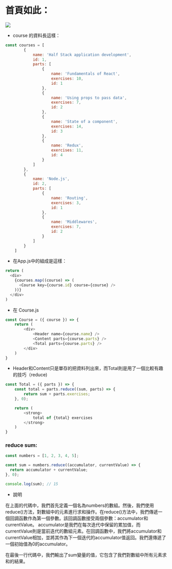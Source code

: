 # 首頁如此：
![](https://i.imgur.com/7Mcm5gt.png)
* course 的資料長這樣：
```javascript
const courses = [
        {
            name: 'Half Stack application development',
            id: 1,
            parts: [
                {
                    name: 'Fundamentals of React',
                    exercises: 10,
                    id: 1
                },
                {
                    name: 'Using props to pass data',
                    exercises: 7,
                    id: 2
                },
                {
                    name: 'State of a component',
                    exercises: 14,
                    id: 3
                },
                {
                    name: 'Redux',
                    exercises: 11,
                    id: 4
                }
            ]
        },
        {
            name: 'Node.js',
            id: 2,
            parts: [
                {
                    name: 'Routing',
                    exercises: 3,
                    id: 1
                },
                {
                    name: 'Middlewares',
                    exercises: 7,
                    id: 2
                }
            ]
        }
    ]
```

* 在App.js中的組成是這樣：
```javascript
return (
  <div>
    {courses.map((course) => (
      <Course key={course.id} course={course} />
    ))}
  </div>
)
```
* 在 Course.js
```javascript
const Course = ({ course }) => {
    return (
        <div>
            <Header name={course.name} />
            <Content parts={course.parts} />
            <Total parts={course.parts} />
        </div>
    )
}
```

* Header和Content只是單存的把資料列出來，而Total則是用了一個比較有趣的技巧（reduce)
```javascript
const Total = ({ parts }) => {
    const total = parts.reduce((sum, parts) => {
        return sum + parts.exercises;
    }, 0);

    return (
        <strong>
            total of {total} exercises
        </strong>
    )
}
```

### reduce sum:
```javascript
const numbers = [1, 2, 3, 4, 5];

const sum = numbers.reduce((accumulator, currentValue) => {
  return accumulator + currentValue;
}, 0);

console.log(sum); // 15
```
* 說明

在上面的代碼中，我們首先定義一個名為numbers的數組。然後，我們使用reduce()方法，對數組中的元素進行求和操作。在reduce()方法中，我們傳遞一個回調函數作為第一個參數。該回調函數接受兩個參數：accumulator和currentValue。 accumulator是我們在每次迭代中保留的累加值，而currentValue則是當前迭代的數組元素。在回調函數中，我們將accumulator和currentValue相加，並將其作為下一個迭代的accumulator值返回。我們還傳遞了一個初始值為0的accumulator。

在最後一行代碼中，我們輸出了sum變量的值，它包含了我們對數組中所有元素求和的結果。